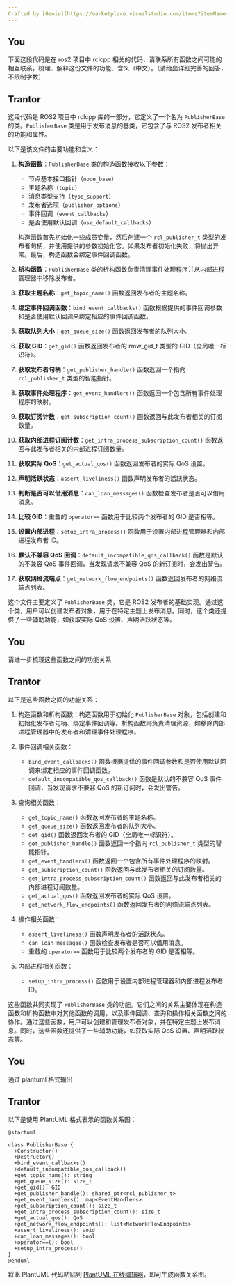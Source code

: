 ```yaml
---
Crafted by [Genie](https://marketplace.visualstudio.com/items?itemName=genieai.chatgpt-vscode)
---
```


## You

下面这段代码是在 ros2 项目中 rclcpp 相关的代码，请联系所有函数之间可能的相互联系，梳理、解释这份文件的功能、含义（中文）。（请给出详细完善的回答，不限制字数）

## Trantor

这段代码是 ROS2 项目中 rclcpp 库的一部分，它定义了一个名为 `PublisherBase` 的类。`PublisherBase` 类是用于发布消息的基类，它包含了与 ROS2 发布者相关的功能和属性。

以下是该文件的主要功能和含义：

1. **构造函数**：`PublisherBase` 类的构造函数接收以下参数：

   - 节点基本接口指针（`node_base`）
   - 主题名称（`topic`）
   - 消息类型支持（`type_support`）
   - 发布者选项（`publisher_options`）
   - 事件回调（`event_callbacks`）
   - 是否使用默认回调（`use_default_callbacks`）

   构造函数首先初始化一些成员变量，然后创建一个 `rcl_publisher_t` 类型的发布者句柄，并使用提供的参数初始化它。如果发布者初始化失败，将抛出异常。最后，构造函数会绑定事件回调函数。

2. **析构函数**：`PublisherBase` 类的析构函数负责清理事件处理程序并从内部进程管理器中移除发布者。

3. **获取主题名称**：`get_topic_name()` 函数返回发布者的主题名称。

4. **绑定事件回调函数**：`bind_event_callbacks()` 函数根据提供的事件回调参数和是否使用默认回调来绑定相应的事件回调函数。

5. **获取队列大小**：`get_queue_size()` 函数返回发布者的队列大小。

6. **获取 GID**：`get_gid()` 函数返回发布者的 rmw_gid_t 类型的 GID（全局唯一标识符）。

7. **获取发布者句柄**：`get_publisher_handle()` 函数返回一个指向 `rcl_publisher_t` 类型的智能指针。

8. **获取事件处理程序**：`get_event_handlers()` 函数返回一个包含所有事件处理程序的映射。

9. **获取订阅计数**：`get_subscription_count()` 函数返回与此发布者相关的订阅数量。

10. **获取内部进程订阅计数**：`get_intra_process_subscription_count()` 函数返回与此发布者相关的内部进程订阅数量。

11. **获取实际 QoS**：`get_actual_qos()` 函数返回发布者的实际 QoS 设置。

12. **声明活跃状态**：`assert_liveliness()` 函数声明发布者的活跃状态。

13. **判断是否可以借用消息**：`can_loan_messages()` 函数检查发布者是否可以借用消息。

14. **比较 GID**：重载的 `operator==` 函数用于比较两个发布者的 GID 是否相等。

15. **设置内部进程**：`setup_intra_process()` 函数用于设置内部进程管理器和内部进程发布者 ID。

16. **默认不兼容 QoS 回调**：`default_incompatible_qos_callback()` 函数是默认的不兼容 QoS 事件回调，当发现请求不兼容 QoS 的新订阅时，会发出警告。

17. **获取网络流端点**：`get_network_flow_endpoints()` 函数返回发布者的网络流端点列表。

这个文件主要定义了 `PublisherBase` 类，它是 ROS2 发布者的基础实现。通过这个类，用户可以创建发布者对象，用于在特定主题上发布消息。同时，这个类还提供了一些辅助功能，如获取实际 QoS 设置、声明活跃状态等。

## You

请进一步梳理这些函数之间的功能关系

## Trantor

以下是这些函数之间的功能关系：

1. 构造函数和析构函数：构造函数用于初始化 `PublisherBase` 对象，包括创建和初始化发布者句柄、绑定事件回调等。析构函数则负责清理资源，如移除内部进程管理器中的发布者和清理事件处理程序。

2. 事件回调相关函数：

   - `bind_event_callbacks()` 函数根据提供的事件回调参数和是否使用默认回调来绑定相应的事件回调函数。
   - `default_incompatible_qos_callback()` 函数是默认的不兼容 QoS 事件回调，当发现请求不兼容 QoS 的新订阅时，会发出警告。

3. 查询相关函数：

   - `get_topic_name()` 函数返回发布者的主题名称。
   - `get_queue_size()` 函数返回发布者的队列大小。
   - `get_gid()` 函数返回发布者的 GID（全局唯一标识符）。
   - `get_publisher_handle()` 函数返回一个指向 `rcl_publisher_t` 类型的智能指针。
   - `get_event_handlers()` 函数返回一个包含所有事件处理程序的映射。
   - `get_subscription_count()` 函数返回与此发布者相关的订阅数量。
   - `get_intra_process_subscription_count()` 函数返回与此发布者相关的内部进程订阅数量。
   - `get_actual_qos()` 函数返回发布者的实际 QoS 设置。
   - `get_network_flow_endpoints()` 函数返回发布者的网络流端点列表。

4. 操作相关函数：

   - `assert_liveliness()` 函数声明发布者的活跃状态。
   - `can_loan_messages()` 函数检查发布者是否可以借用消息。
   - 重载的 `operator==` 函数用于比较两个发布者的 GID 是否相等。

5. 内部进程相关函数：
   - `setup_intra_process()` 函数用于设置内部进程管理器和内部进程发布者 ID。

这些函数共同实现了 `PublisherBase` 类的功能。它们之间的关系主要体现在构造函数和析构函数中对其他函数的调用，以及事件回调、查询和操作相关函数之间的协作。通过这些函数，用户可以创建和管理发布者对象，并在特定主题上发布消息。同时，这些函数还提供了一些辅助功能，如获取实际 QoS 设置、声明活跃状态等。

## You

通过 plantuml 格式输出

## Trantor

以下是使用 PlantUML 格式表示的函数关系图：

```plantuml
@startuml

class PublisherBase {
  +Constructor()
  +Destructor()
  +bind_event_callbacks()
  +default_incompatible_qos_callback()
  +get_topic_name(): string
  +get_queue_size(): size_t
  +get_gid(): GID
  +get_publisher_handle(): shared_ptr<rcl_publisher_t>
  +get_event_handlers(): map<EventHandlers>
  +get_subscription_count(): size_t
  +get_intra_process_subscription_count(): size_t
  +get_actual_qos(): QoS
  +get_network_flow_endpoints(): list<NetworkFlowEndpoints>
  +assert_liveliness(): void
  +can_loan_messages(): bool
  +operator==(): bool
  +setup_intra_process()
}
@enduml
```

将此 PlantUML 代码粘贴到 [PlantUML 在线编辑器](http://www.plantuml.com/plantuml/uml/)，即可生成函数关系图。
